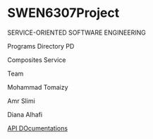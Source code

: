 # SWEN6307Project
SERVICE-ORIENTED SOFTWARE ENGINEERING

Programs Directory  PD

Composites Service 



Team

Mohammad Tomaizy

Amr Slimi

Diana Alhafi


<a href="http://ec2-35-166-183-83.us-west-2.compute.amazonaws.com:8080/apipie/1.0/programms.html">API DOcumentations </a> 

